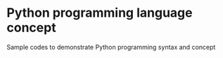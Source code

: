 # Python programming language concept

Sample codes to demonstrate Python programming syntax and concept

